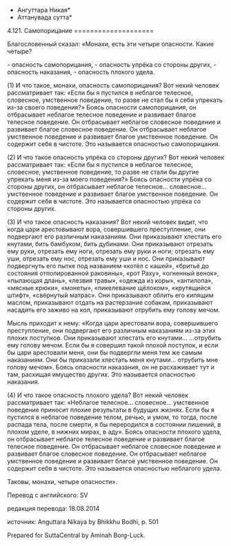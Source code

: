 * Ангуттара Никая*
* Аттанувада сутта*

4\.121\. Самопорицание
\=\=\=\=\=\=\=\=\=\=\=\=\=\=\=\=\=\=\=\=

Благословенный сказал: «Монахи, есть эти четыре опасности\. Какие четыре?

\- опасность самопорицания,
\- опасность упрёка со стороны других,
\- опасность наказания,
\- опасность плохого удела\.

\(1\) И что такое, монахи, опасность самопорицания? Вот некий человек рассматривает так: «Если бы я пустился в неблагое телесное, словесное, умственное поведение, то разве не стал бы я себя упрекать из\-за своего поведения?» Боясь опасности самопорицания, он отбрасывает неблагое телесное поведение и развивает благое телесное поведение\. Он отбрасывает неблагое словесное поведение и развивает благое словесное поведение\. Он отбрасывает неблагое умственное поведение и развивает благое умственное поведение\. Он содержит себя в чистоте\. Это называется опасностью самопорицания\.

\(2\) И что такое опасность упрёка со стороны других? Вот некий человек рассматривает так: «Если бы я пустился в неблагое телесное, словесное, умственное поведение, то разве не стали бы другие упрекать меня из\-за моего поведения?» Боясь опасности упрёка со стороны других, он отбрасывает неблагое телесное… словесное… умственное поведение и развивает благое умственное поведение\. Он содержит себя в чистоте\. Это называется опасностью упрёка со стороны других\.

\(3\) И что такое опасность наказания? Вот некий человек видит, что когда цари арестовывают вора, совершившего преступление, они подвергают его различным наказаниям\. Они приказывают хлестать его кнутами, бить бамбуком, бить дубинами\. Они приказывают отрезать ему руки, отрезать ему ноги, отрезать ему руки и ноги; отрезать ему уши, отрезать ему нос, отрезать ему уши и нос\. Они приказывают подвергнуть его пытке под названием «котёл с кашей», «бритьё до состояния отполированной раковины», «рот Раху», «огненный венок», «пылающая длань», «лезвия травы», «одежда из коры», «антилопа», «мясные крюки», «монеты», «пикелевание щёлоком», «крутящийся штифт», «свёрнутый матрас»\. Они приказывают облить его кипящим маслом, приказывают отдать на растерзание собакам, приказывают насадить его заживо на кол, приказывают отрубить ему голову мечом\.

Мысль приходит к нему: «Когда цари арестовали вора, совершившего преступление, они подвергают его различным наказаниям из\-за этих плохих поступков\. Они приказывают хлестать его кнутами… …отрубить ему голову мечом\. Если бы я совершил такой плохой поступок, и если бы цари арестовали меня, они бы подвергли меня тем же самым наказаниям\. Они бы приказали хлестать меня кнутами… отрубить мне голову мечом»\. Боясь опасности наказания, он не расхаживает тут и там, расхищая имущество других\. Это называется опасностью наказания\.

\(4\) И что такое опасность плохого удела? Вот некий человек рассматривает так: «Неблагое телесное… словесное… умственное поведение приносит плохие результаты в будущих жизнях\. Если бы я пустился в неблагое поведение телом, речью, и умом, то тогда, после распада тела, после смерти, я бы переродился в состоянии лишений, в плохом уделе, в нижних мирах, в аду»\. Боясь опасности плохого удела, он отбрасывает неблагое телесное поведение и развивает благое телесное поведение\. Он отбрасывает неблагое словесное поведение и развивает благое словесное поведение\. Он отбрасывает неблагое умственное поведение и развивает благое умственное поведение\. Он содержит себя в чистоте\. Это называется опасностью неблагого удела\.

Таковы, монахи, четыре опасности»\.

Перевод с английского: SV

редакция перевода: 18\.08\.2014

источник: Anguttara Nikaya by Bhikkhu Bodhi, p\. 501

Prepared for SuttaCentral by Aminah Borg\-Luck\.